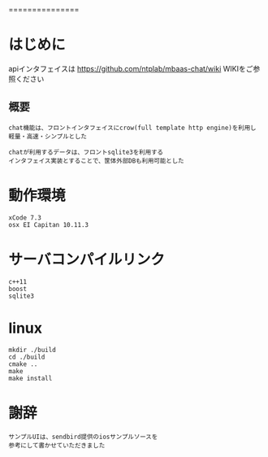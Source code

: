 ===============


# はじめに

apiインタフェイスは https://github.com/ntplab/mbaas-chat/wiki WIKIをご参照ください

## 概要

```
chat機能は、フロントインタフェイスにcrow(full template http engine)を利用し
軽量・高速・シンプルとした

chatが利用するデータは、フロントsqlite3を利用する
インタフェイス実装とすることで、筐体外部DBも利用可能とした

```

# 動作環境

```
xCode 7.3
osx EI Capitan 10.11.3
```

# サーバコンパイルリンク

```
c++11
boost
sqlite3
```

# linux

```
mkdir ./build
cd ./build
cmake ..
make
make install
```

# 謝辞

```
サンプルUIは、sendbird提供のiosサンプルソースを
参考にして書かせていただきました
```
